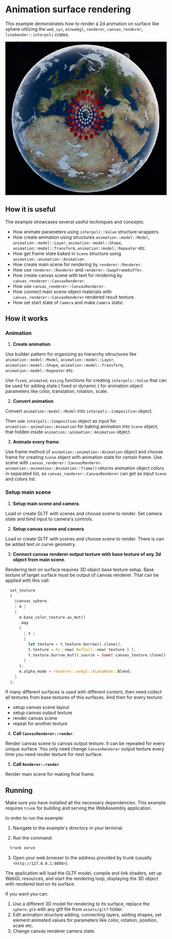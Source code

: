 # Animation surface rendering

This example demonstrates how to render a 2d animation on surface like sphere utilizing the `web_sys`, `minwebgl`, `renderer`, `canvas_renderer`, `linebender::interpoli` crates.

![Showcase]( ./showcase.png )

## How it is useful

The example showcases several useful techniques and concepts:

  * How animate parameters using `interpoli::Value` structure wrappers.
  * How create animation using structures `animation::model::Model`, `animation::model::Layer`, `animation::model::Shape`, `animation::model::Transform`, `animation::model::Repeater` etc.
  * How get frame state baked in `Scene` structure using `animation::animation::Animation`. 
  * How create main scene for rendering by `renderer::Renderer`.
  * How use `renderer::Renderer` and `renderer::SwapFramebuffer`.
  * How create canvas scene with text for rendering by `canvas_renderer::CanvasRenderer`.
  * How use `canvas_renderer::CanvasRenderer`.
  * How connect main scene object materials with `canvas_renderer::CanvasRenderer` rendered result texture.
  * How set start state of `Camera` and make `Camera` static.

## How it works

### Animation

1. **Create animation**.

Use builder pattern for organizing as hierarchy sttructures like `animation::model::Model`, `animation::model::Layer`, `animation::model::Shape`, `animation::model::Transform`, `animation::model::Repeater` etc. 

Use `fixed`, `animated`, `easing` functions for creating `interpoli::Value` that can be used for adding state ( fixed or dynamic ) for animation object parameters like color, translation, rotation, scale.

2. **Convert animation**.

Convert `animation::model::Model` into `interpoli::Composition` object. 

Then use `interpoli::Composition` object as input for `animation::animation::Animation` for baking animation into `Scene` object, that hidden inside `animation::animation::Animation` object.

3. **Animate every frame**.

Use frame method of `animation::animation::Animation` object and choose frame for creating `Scene` object with animation state for certain frame. Use scene with `canvas_renderer::CanvasRenderer`. `animation::animation::Animation::frame()` returns animation object colors in separated list, so   `canvas_renderer::CanvasRenderer` can get as input `Scene` and colors list.

### Setup main scene

1. **Setup main scene and camera**.

Load or create GLTF with scenes and choose scene to render. Set camera state and bind input to camera's controls.

2. **Setup canvas scene and camera**.

Load or create GLTF with scenes and choose scene to render. There is can be added text or curve geometry.

3. **Connect canvas renderer output texture with base texture of any 3d object from main scene**.

Rendering text on surface requires 3D object base texture setup. Base texture of target surface must be output of canvas renderer. That can be applied with this call: 

```rust
  set_texture
  ( 
    &canvas_sphere, 
    | m | 
    { 
      m.base_color_texture.as_mut()
      .map
      ( 
        | t | 
        {
          let texture = t.texture.borrow().clone();
          t.texture = Rc::new( RefCell::new( texture ) );
          t.texture.borrow_mut().source = Some( canvas_texture.clone() );
        } 
      ); 
      m.alpha_mode = renderer::webgl::AlphaMode::Blend;
    } 
  );
```

If many different surfaces is used with different content, then need collect all textures from base textures of this surfaces. And then for every texture:

  * setup canvas scene layout
  * setup canvas output texture
  * render canvas scene
  * repeat for another texture

4. **Call `CanvasRenderer::render`**. 

Render canvas scene to canvas output texture. It can be repeated for every unique surface. You only need change `CanvasRenderer` output texture every time you need render texture for next surface.

5. **Call `Renderer::render`**.

Render main scene for making final frame.

## Running

Make sure you have installed all the necessary dependencies. This example requires `trunk` for building and serving the WebAssembly application.

In order to run the example:

1. Navigate to the example's directory in your terminal.

2. Run the command:

``` bash
  trunk serve
```

3. Open your web browser to the address provided by trunk (usually `<http://127.0.0.1:8080>`).

The application will load the GLTF model, compile and link shaders, set up WebGL resources, and start the rendering loop, displaying the 3D object with rendered text on its surface.

If you want you can:
  1. Use a different 3D model for rendering to its surface, replace the `sphere.glb` with any gltf file from `assets/gltf` folder. 
  2. Edit animation structure adding, connecting layers, adding shapes, set element animated values for parameters like color, rotation, position, scale etc.
  3. Change canvas renderer camera state.